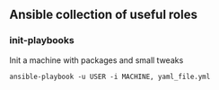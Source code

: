 ## Ansible collection of useful roles


### init-playbooks

Init a machine with packages and small tweaks

```shell
ansible-playbook -u USER -i MACHINE, yaml_file.yml
```